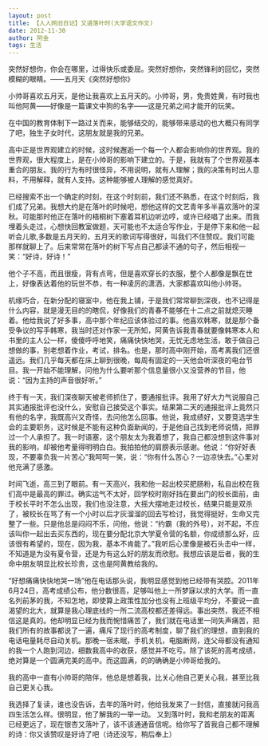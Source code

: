 ```yaml
---
layout: post
title: 【人人网旧日记】又道落叶时(大学语文作文)
date: 2012-11-30
author: 阿金
tags: 生活
---
```



突然好想你，你会在哪里，过得快乐或委屈。突然好想你，突然锋利的回忆，突然模糊的眼睛。——五月天《突然好想你》

小帅哥喜欢五月天，是他让我喜欢上五月天的。小帅哥，男，免贵姓黄，有时我也叫他阿黄——好像是一篇课文中狗的名字——这是兄弟之间才能开的玩笑。

在中国的教育体制下一路过关而来，能够结交的，能够带来感动的也大概只有同学了吧，独生子女时代，这朋友就是我的兄弟。

高中正是世界观建立的时候，这时候邂逅一个每一个人都会影响你的世界观。我的世界观，很大程度上，是在小帅哥的影响下建立的。于是，我就有了个世界观基本重合的朋友。我的行为有时很怪异，不用说明，就有人理解；我的决策有时出人意料，不用解释，就有人支持。这种能够被人理解的感觉真好。

已经搜索不出一个确定的时刻，在这个时刻前，我们还不熟悉，在这个时刻后，我们成了兄弟。我想大约是在落叶的时候吧，想他这样的文艺青年多半喜欢落叶的深秋。可能那时他正在落叶的梧桐树下塞着耳机边听边哼，或许已经唱了出来。而我埋着头走过，心想快回教室做题，天可能也不太适合写作业，于是停下来和他一起听会儿歌,多数是五月天的，五月天的歌词写得很好，叫我们不住赞叹。我们可能那样就聊上了。后来常常在落叶的树下写点自己都读不通的句子，然后相视一笑：“好诗，好诗！”

他个子不高，而且很瘦，背有点弯，但是喜欢穿长的衣服，整个人都像是飘在世上，好像表达着他的玩世不恭，有一种凌厉的潇洒，大家都喜欢叫他小帅哥。

机缘巧合，在新分配的寝室中，他在我上铺，于是我们常常聊到深夜，也不记得是什么内容，就是漫无目的的瞎侃，好像我们的青春不能够在十二点之前就熄灭睡着。他给我说了好多事，高中那个年纪应该体验过的事。他喜欢韩寒，就是那个备受争议的写手韩寒，我当时还对作家一无所知，阿黄告诉我青春就要像韩寒本人和书里的主人公一样，傻傻呼呼地笑，痛痛快快地哭，无忧无虑地生活，敢于做自己想做的事，别老想着作业，考试，排名。也是，那时高中刚开始，高考离我们还很遥远。我们几乎每天都在床上聊到很晚，每周有固定的一天他会听深夜的电台节目。我一开始不能理解，问他为什么要听那个信息量很小又没营养的节目，他说：“因为主持的声音很好听。”

终于有一天，我们深夜聊天被老师抓住了，要通报批评。我用了好大力气说服自己其实通报批评也没什么，安慰自己接受这个事实。结果第二天的通报批评上竟然只有他的名字，我既高兴又奇怪，去问他怎么回事。他说，我成绩好，又要竞选学生会的主要职务，这时候是不能有这种负面新闻的，于是他自己找到老师说情，把罪过一个人承担了。我一时语塞，这个朋友太为我着想了，我自己都没想到这件事对我的影响，却被他考量得明明白白。我拍拍他的肩膀表示感谢。他说：“你好好表现，不要辜负我一片苦心”我呵呵一笑，说：“你有什么苦心？一边凉快去。”心里对他充满了感激。

时间飞逝，高三到了眼前。有一天高兴，我和他一起出校买肥肠粉，私自出校在我们高中是最高的罪过。确实运气不太好，回学校时刚好挡在要出门的校长面前，由于校长平时不怎么出现，我们也没注意，大摇大摆地走过校长，结果只能是双杀了，被校长在骂了有一个小时以后才灰溜溜的回去写检讨，我觉得挺好，生命又完整了一些。只是他总是闷闷不乐，问他，他说：“约霸（我的外号），对不起，不应该叫你一起出去买东西的，现在要分配北京大学夏令营的名额，你成绩那么好，应该很有希望的，现在，因为我，基本不肯能了。”我听后心里像是被石头击中一样，不知道是为没有夏令营，还是为有这么好的朋友而欣慰。我想应该是后者，我的生命中朋友明显比校长珍贵，这也是阿黄教给我的。

“好想痛痛快快地哭一场”他在电话那头说，我明显感觉到他已经带有哭腔。2011年6月24日，高考成绩公布，他分数很高，足够叫他上一所梦寐以求的大学。而一直名列前茅的我，不知怎地，即使算上政策性加分也没有上班级平均分，不要说一直渴望的北大，就算是我心理底线的一所二流高校都还差得远。事出突然，我还不相信这是真的。他却明显已经为我而惋惜痛苦了，我们就在电话里一同失声痛苦，把我们所有的故事都说了一遍，痛斥了现行的高考制度，聊了我们的理想，直到我的电话电量耗尽自动关机。那晚一宿未眠，手机关机，电脑断网，连父母都没有通知的我一个人跑到河边，细数我高中的收获，感觉并不吃亏。除了该死的高考成绩，绝对算是一个圆满完美的高中。而这圆满，的的确确是小帅哥给我的。

我的高中一直有小帅哥的陪伴，他总是想着我，比关心他自己更关心我，甚至比我自己更关心我。

我选择了复读，谁也没告诉，去年的落叶时，他给我发来了一封信，直接就问我高四生活怎么样。很明显，他了解我的一举一动。
又到落叶时，我和老朋友的距离已经更远了，现在银杏又落叶了，该不该通通音信呢。给你写了首我自己都不理解的诗：你又该赞叹是好诗了吧（诗还没写，稍后奉上）